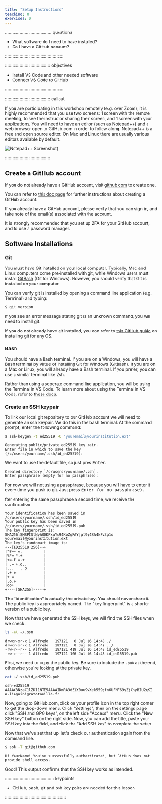 ```yaml
---
title: "Setup Instructions"
teaching: 0
exercises: 0
---
```


:::::::::::::::::::::::::::::::::::::: questions 

- What software do I need to have installed?
- Do I have a GitHub account?

::::::::::::::::::::::::::::::::::::::::::::::::

::::::::::::::::::::::::::::::::::::: objectives

- Install VS Code and other needed software
- Connect VS Code to GitHub

::::::::::::::::::::::::::::::::::::::::::::::::

::::::::::::::::::::::::::::::::::::: callout

If you are participating in this workshop remotely (e.g. over Zoom), it is highly recommended that you use two screens: 1 screen with the remote meeting, to see the instructor sharing their screen, and 1 screen with your applications. You will need to have an editor (such as Notepad++) and a web browser open to GitHub.com in order to follow along. Notepad++ is a free and open source editor. On Mac and Linux there are usually various editors available by default.

![Notepad++ Screenshot](https://notepad-plus-plus.org/assets/images/notepad4ever.png))

:::::::::::::::::::::::::::::::::::::

## Create a GitHub account

If you do not already have a GitHub account, visit [github.com](https://github.com) to create one.

You can refer to [this doc page](https://docs.github.com/en/get-started/start-your-journey/creating-an-account-on-github) for further instructions about creating a GitHub account.

If you already have a GitHub account, please verify that you can sign in, and take note of the email(s) associated with the account.

It is strongly recommended that you set up 2FA for your GitHub account, and to use a password manager.

## Software Installations

### Git

You must have Git installed on your local computer. Typically, Mac and Linux computers come pre-installed with git, while Windows users must install [GitBash](https://gitforwindows.org) (Git for Windows). However, you should verify that Git is installed on your computer.

You can verify git is installed by opening a command line application (e.g. Terminal) and typing: 

```bash
$ git version
```

If you see an error message stating git is an unknown command, you will need to install git.

If you do not already have git installed, you can refer to [this GitHub guide](https://github.com/git-guides/install-git) on installing git for any OS. 

### Bash

You should have a Bash terminal. If you are on a Windows, you will have a Bash terminal by virtue of installing Git for Windows (GitBash). If you are on a Mac or Linux, you will already have a Bash terminal. If you prefer, you can use a similar terminal like Zsh.

Rather than using a seperate command line application, you will be using the Terminal in VS Code. To learn more about using the Terminal in VS Code, refer to [these docs](https://code.visualstudio.com/docs/terminal/basics).

### Create an SSH keypair

To link our local git repository to our GitHub account we will need to generate an ssh keypair. We do this in the bash terminal. At the command prompt, enter the following command:

```bash
$ ssh-keygen -t ed25519 -C "youremail@yourinstitution.ext"
```
```output
Generating public/private ed25519 key pair.
Enter file in which to save the key (/c/users/yourname/.ssh/id_ed25519):
```

We want to use the default file, so just pres <kbd>Enter</kbd>.

```output
Created directory `/c/users/yourname/.ssh`.
Enter passphrase (empty for no passphrase):
```
For now we will not using a passphrase, because you will have to enter it every time you push to git. Just press <kbd>Enter<kbd> for no passphrase).

fter entering the same passphrase a second time, we receive the confirmation

```output
Your identification has been saved in /c/users/yourname/.ssh/id_ed25519
Your public key has been saved in /c/users/yourname/.ssh/id_ed25519.pub
The key fingerprint is:
SHA256:SMSPIStNyA00KPxuYu94KpZgRAYjgt9g4BA4kFy3g1o youremail@yourinstitution.ext
The key's randomart image is:
+--[ED25519 256]--+
|^B== o.          |
|%*=.*.+          |
|+=.E =.+         |
| .=.+.o..        |
|....  . S        |
|.+ o             |
|+ =              |
|.o.o             |
|oo+.             |
+----[SHA256]-----+
```

The "identification" is actually the private key. You should never share it.  The public key is appropriately named.  The "key fingerprint"
is a shorter version of a public key.

Now that we have generated the SSH keys, we will find the SSH files when we check.

```bash
ls -al ~/.ssh
```

```output
drwxr-xr-x 1 Alfredo   197121   0 Jul 16 14:48 ./
drwxr-xr-x 1 Alfredo   197121   0 Jul 16 14:48 ../
-rw-r--r-- 1 Alfredo   197121 419 Jul 16 14:48 id_ed25519
-rw-r--r-- 1 Alfredo   197121 106 Jul 16 14:48 id_ed25519.pub
```

First, we need to copy the public key.  Be sure to include the `.pub` at the end, otherwise you're looking at the private key.

```bash
cat ~/.ssh/id_ed25519.pub
```

```output
ssh-ed25519 AAAAC3NzaC1lZDI1NTE5AAAAIDmRA3d51X0uu9wXek559gfn6UFNF69yZjChyBIU2qKI a.linguini@ratatouille.fr
```

Now, going to GitHub.com, click on your profile icon in the top right corner to get the drop-down menu.  Click "Settings", then on the
settings page, click "SSH and GPG keys", on the left side "Access" menu. Click the "New SSH key" button on the right side. Now,
you can add the title, paste your SSH key into the field, and click the "Add SSH key" to complete the setup.

Now that we've set that up, let's check our authentication again from the command line.

```bash
$ ssh -T git@github.com
```

```output
Hi YourName! You've successfully authenticated, but GitHub does not provide shell access.
```

Good! This output confirms that the SSH key works as intended.

:::::::::::::::::::::::::::::::::::::::: keypoints

- GitHub, bash, git and ssh key pairs are needed for this lesson

::::::::::::::::::::::::::::::::::::::::::::::::::
